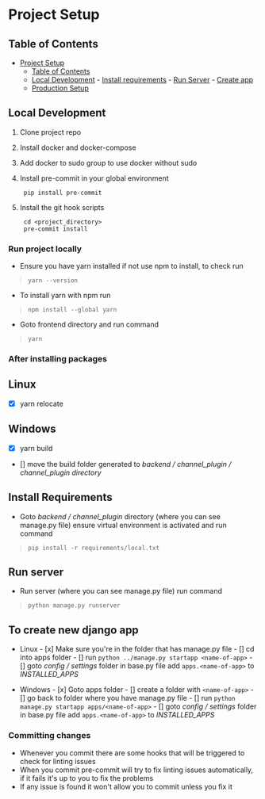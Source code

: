 # Project Setup

## Table of Contents

- [Project Setup](#project-setup)
  - [Table of Contents](#table-of-contents)
  - [Local Development](#run-project-locally)
        - [Install requirements](#install-requirements)
        - [Run Server](#run-server)
        - [Create app](#to-create-new-django-app)
  - [Production Setup](#production-setup)

## Local Development

1. Clone project repo
2. Install docker and docker-compose
3. Add docker to sudo group to use docker without sudo
4. Install pre-commit in your global environment

        pip install pre-commit

5. Install the git hook scripts

        cd <project_directory>
        pre-commit install

### Run project locally

- Ensure you have yarn installed if not use npm to install, to check run

> `yarn --version`

- To install yarn with npm run

> `npm install --global yarn`

- Goto frontend directory and run command

> `yarn`

### After installing packages

## Linux

- [x] yarn relocate

## Windows

- [x] yarn build
- [] move the build folder generated to *backend / channel_plugin / channel_plugin directory*

## Install Requirements

- Goto *backend / channel_plugin* directory (where you can see manage.py file) ensure virtual environment is activated and run command

> `pip install -r requirements/local.txt`

## Run server

- Run server (where you can see manage.py file) run command

> `python manage.py runserver`

## To create new django app

- Linux
        - [x] Make sure you're in the folder that has manage.py file
        - [] cd into apps folder
        - [] run `python ../manage.py startapp <name-of-app>`
        - [] goto *config / settings* folder in base.py file add `apps.<name-of-app>`
                to *INSTALLED_APPS*

- Windows
        - [x] Goto apps folder
        - [] create a folder with `<name-of-app>`
        - [] go back to folder where you have manage.py file
        - [] run `python manage.py startapp apps/<name-of-app>`
        - [] goto *config / settings* folder in base.py file add `apps.<name-of-app>`
                to *INSTALLED_APPS*

### Committing changes

- Whenever you commit there are some hooks that will be triggered to check for linting issues
- When you commit pre-commit will try to fix linting issues automatically, if it fails it's up to you to fix the problems
- If any issue is found it won't allow you to commit unless you fix it
